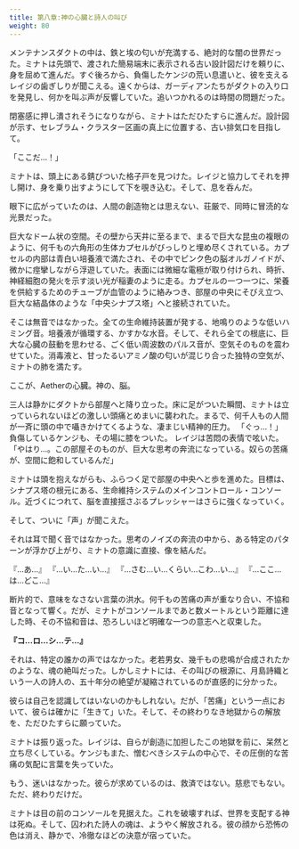```yaml
---
title: 第八章:神の心臓と詩人の叫び
weight: 80
---
```


メンテナンスダクトの中は、鉄と埃の匂いが充満する、絶対的な闇の世界だった。ミナトは先頭で、渡された簡易端末に表示される古い設計図だけを頼りに、身を屈めて進んだ。すぐ後ろから、負傷したケンジの荒い息遣いと、彼を支えるレイジの歯ぎしりが聞こえる。遠くからは、ガーディアンたちがダクトの入り口を発見し、何かを叫ぶ声が反響していた。追いつかれるのは時間の問題だった。

閉塞感に押し潰されそうになりながら、ミナトはただひたすらに進んだ。設計図が示す、セレブラム・クラスター区画の真上に位置する、古い排気口を目指して。

「ここだ…！」

ミナトは、頭上にある錆びついた格子戸を見つけた。レイジと協力してそれを押し開け、身を乗り出すようにして下を覗き込む。そして、息を呑んだ。

眼下に広がっていたのは、人間の創造物とは思えない、荘厳で、同時に冒涜的な光景だった。

巨大なドーム状の空間。その壁から天井に至るまで、まるで巨大な昆虫の複眼のように、何千もの六角形の生体カプセルがびっしりと埋め尽くされている。カプセルの内部は青白い培養液で満たされ、その中でピンク色の脳オルガノイドが、微かに痙攣しながら浮遊していた。表面には微細な電極が取り付けられ、時折、神経細胞の発火を示す淡い光が稲妻のように走る。カプセルの一つ一つに、栄養を供給するためのチューブが血管のように絡みつき、部屋の中央にそびえ立つ、巨大な結晶体のような「中央シナプス塔」へと接続されていた。

そこは無音ではなかった。全ての生命維持装置が発する、地鳴りのような低いハミング音。培養液が循環する、かすかな水音。そして、それら全ての根底に、巨大な心臓の鼓動を思わせる、ごく低い周波数のパルス音が、空気そのものを震わせていた。消毒液と、甘ったるいアミノ酸の匂いが混じり合った独特の空気が、ミナトの肺を満たす。

ここが、Aetherの心臓。神の、脳。

三人は静かにダクトから部屋へと降り立った。床に足がついた瞬間、ミナトは立っていられないほどの激しい頭痛とめまいに襲われた。まるで、何千人もの人間が一斉に頭の中で囁きかけてくるような、凄まじい精神的圧力。
「ぐっ…！」負傷しているケンジも、その場に膝をついた。
レイジは苦悶の表情で呟いた。「やはり…。この部屋そのものが、巨大な思考の奔流になっている。奴らの苦痛が、空間に飽和しているんだ」

ミナトは頭を抱えながらも、ふらつく足で部屋の中央へと歩を進めた。目標は、シナプス塔の根元にある、生命維持システムのメインコントロール・コンソール。近づくにつれて、脳を直接揺さぶるプレッシャーはさらに強くなっていく。

そして、ついに「声」が聞こえた。

それは耳で聞く音ではなかった。思考のノイズの奔流の中から、ある特定のパターンが浮かび上がり、ミナトの意識に直接、像を結んだ。

『…あ…』
『…い…た…い…』
『…さむ…い…くらい…こわ…い…』
『…ここ…は…どこ…』

断片的で、意味をなさない言葉の洪水。何千もの苦痛の声が重なり合い、不協和音となって響く。だが、ミナトがコンソールまであと数メートルという距離に達した時、その不協和音は、恐ろしいほど明確な一つの意志へと収束した。

**『コ…ロ…シ…テ…』**

それは、特定の誰かの声ではなかった。老若男女、幾千もの悲鳴が合成されたかのような、魂の絶叫だった。しかしミナトには、その叫びの根源に、月島詩織という一人の詩人の、五十年分の絶望が凝縮されているのが直感的に分かった。

彼らは自己を認識してはいないのかもしれない。だが、「苦痛」という一点において、彼らは確かに「生きて」いた。そして、その終わりなき地獄からの解放を、ただひたすらに願っていた。

ミナトは振り返った。レイジは、自らが創造に加担したこの地獄を前に、呆然と立ち尽くしている。ケンジもまた、憎むべきシステムの中心で、その圧倒的な苦痛の気配に言葉を失っていた。

もう、迷いはなかった。彼らが求めているのは、救済ではない。慈悲でもない。ただ、終わりだけだ。

ミナトは目の前のコンソールを見据えた。これを破壊すれば、世界を支配する神は死ぬ。そして、囚われた詩人の魂は、ようやく解放される。彼の顔から恐怖の色は消え、静かで、冷徹なほどの決意が宿っていた。
